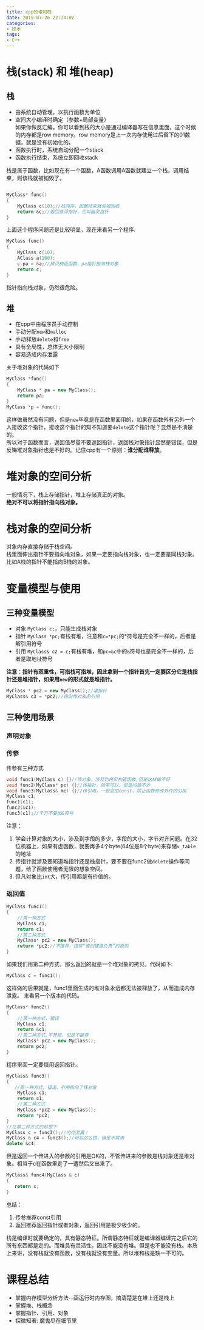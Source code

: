 ```yaml
---
title: cpp的堆和栈
date: 2015-07-26 22:24:02
categories:
- 技术
tags:
- C++
---
```

# 栈(stack) 和 堆(heap)
## 栈
- 由系统自动管理，以执行函数为单位  
- 空间大小编译时确定（参数+局部变量）  
  如果你做反汇编，你可以看到栈的大小是通过编译器写在信息里面，这个时候的内存都是row memory。row memory是上一次内存使用过后留下的01数据，就是没有初始化的。
- 函数执行时，系统自动分配一个stack
- 函数执行结束，系统立即回收stack

栈是属于函数，比如现在有一个函数，A函数调用A函数就建立一个栈，调用结束，则该栈就被销毁了。
```cpp

MyClass* func()
{
    MyClass c(10);//栈内存，函数结束就会被回收
    return &c;//返回悬浮指针，也叫幽灵指针
}
```

上面这个程序问题还是比较明显，现在来看另一个程序.

```cpp
MyClass func()
{
	MyClass c(10);
	AClass a(100);
	c.pa = &a;//拷贝构造函数，pa指针指向栈对象
	return c;
}
```
指针指向栈对象，仍然很危险。

## 堆
- 在cpp中由程序员手动控制
- 手动分配`new`和`malloc`
- 手动释放`delete`和`free`
- 具有全局性，总体无大小限制
- 容易造成内存泄露  

关于堆对象的代码如下
```cpp
MyClass *func()
{
	MyClass * pa = new MyClass();
	return pa;
}
MyClass *p = func();
```

这样做虽然没有问题，但是`new`毕竟是在函数里面用的，如果在函数外有另外一个人接收这个指针，接收这个指针的知不知道要`delete`这个指针呢？显然是不清楚的。  
所以对于函数而言，返回值尽量不要返回指针，返回栈对象指针显然是错误，但是反悔堆对象指针也是不好的。记住cpp有一个原则：__谁分配谁释放__。

# 堆对象的空间分析
一般情况下，栈上存储指针，堆上存储真正的对象。  
**绝对不可以将指针指向栈对象。**
# 栈对象的空间分析
对象内存直接存储于栈空间。  
栈里面伸出指针不要指向堆对象，如果一定要指向栈对象，也一定要是同栈对象。比如A栈的指针不能指向B栈的对象。
# 变量模型与使用
## 三种变量模型
- 对象 `MyClass c;`，只能生成栈对象
- 指针 `MyClass *pc;`有栈有堆，注意和`c=*pc;`的*符号是完全不一样的，后者是解引用符号
- 引用 `MyClass& c2 = c;`有栈有堆，和`pc=&c`中的`&`符号也是完全不一样的，后者是取地址符号  

**注意：指针有双重性，可指栈可指堆，因此拿到一个指针首先一定要区分它是栈指针还是堆指针，如果用`new`的形式就是堆指针。**
```cpp
MyClass * pc2 = new MyClass();//堆指针
MyClass& c3 = *pc2;//指向堆对象的引用
```
## 三种使用场景
### 声明对象
### 传参
传参有三种方式
```cpp
void func1(MyClass c) {}//传对象，涉及到拷贝构造函数,但是这样做不好
void func2(MyClass* pc) {}//传指针，效率可以，但是问题不少
void func3(MyClass& mc) {}//传引用，一般会加const，防止函数修改外传的引用
MyClass c1;
func1(c1);
func2(&c1);
func3(c1);//千万不要加&符号
```
注意：
1. 学会计算对象的大小，涉及到字段的多少，字段的大小，字节对齐问题。在32位机器上，如果有虚函数，就要再多4个byte(64位是8个byte)来存储`v_table`的地址
2. 传指针就涉及要知道堆指针还是栈指针，要不要在func2做`delete`操作等问题，给了函数使用者无限的想象空间。
3. 但凡对象比`int`大，传引用都是有价值的。

### 返回值
```cpp
MyClass func1()
{
    //第一种方式
    MyClass c1;
    return c1;
    //第二种方式
    MyClass* pc2 = new MyClass();
    return *pc2;//不推荐，违背“谁创建谁负责”的原则
}
```
如果我们用第二种方式，那么返回的就是一个堆对象的拷贝。代码如下:
```cpp
MyClass c = func1();
```
这样做的后果就是，func1里面生成的堆对象永远都无法被释放了，从而造成内存泄露。
来看另一个版本的代码。
```cpp
MyClass* func2()
{
    //第一种方式，错误
    MyClass c1;
    return &c1;
    //第二种方式,不算错，但是不推荐
    MyClass* pc2 = new MyClass();
    return pc2;
}
```
程序里面一定要慎用返回指针。
```cpp
MyClass& func3()
{
   //第一种方式，错误，引用指向了栈对象
    MyClass c1;
    return c1;
    //第二种方式
    MyClass *pc2 = new MyClass();
    return *pc2;
}
//在第二种方式的前提下
MyClass c = func3();//内存泄露！
MyClass & c4 = func3();//可以这么做，但是不常用
delete &c4;
```
但是返回一个传进入的参数的引用是OK的，不管传进来的参数是栈对象还是堆对象。相当于c在函数里走了一遭然后又出来了。
```cpp
MyClass& func4(MyClass & c)
{
   return c;
}
```
总结：
1. 传参推荐const引用
2. 返回推荐返回指针或者对象，返回引用是极少极少的。

栈是编译时就要确定的，具有静态特征。所谓静态特征就是编译器编译完之后它的所有东西都是定的。而堆具有灵活性。因此不能没有堆。但是也不能没有栈。本质上来讲，没有栈就没有函数，没有栈就没有变量。所以堆和栈是缺一不可的。

# 课程总结
- 掌握内存模型分析方法--画运行时内存图，搞清楚是在堆上还是栈上
- 掌握堆、栈概念
- 掌握指针、引用、对象
- 探微知著: 魔鬼尽在细节里
